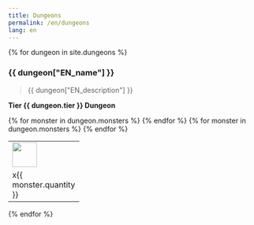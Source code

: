 ```yaml
---
title: Dungeons
permalink: /en/dungeons
lang: en
---
```


{% for dungeon in site.dungeons %}

<h3> {{ dungeon["EN_name"] }} </h3>

> {{ dungeon["EN_description"] }}

**Tier {{ dungeon.tier }} Dungeon**

<table>
    <tr>
        {% for monster in dungeon.monsters %}
            <td width = '50'>
                <img width = '50' src = '{{site.baseurl}}{{ monster.image }}' />
            </td>
        {% endfor %}
    </tr>
    <tr>
        {% for monster in dungeon.monsters %}
            <td width = '50'>
                x{{ monster.quantity }}
            </td>
        {% endfor %}
    </tr>
</table>

{% endfor %}